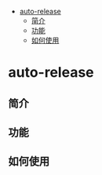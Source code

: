 <!-- START doctoc generated TOC please keep comment here to allow auto update -->
<!-- DON'T EDIT THIS SECTION, INSTEAD RE-RUN doctoc TO UPDATE -->
- [auto-release](#auto-release)
  - [简介](#简介)
  - [功能](#功能)
  - [如何使用](#如何使用)
# auto-release

## 简介

## 功能

## 如何使用

